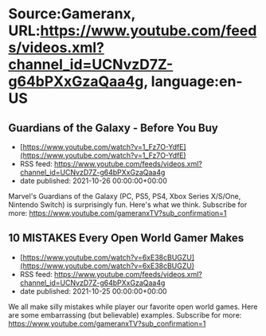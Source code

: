 # Source:Gameranx, URL:https://www.youtube.com/feeds/videos.xml?channel_id=UCNvzD7Z-g64bPXxGzaQaa4g, language:en-US

## Guardians of the Galaxy - Before You Buy
 - [https://www.youtube.com/watch?v=1_Fz7O-YdfE](https://www.youtube.com/watch?v=1_Fz7O-YdfE)
 - RSS feed: https://www.youtube.com/feeds/videos.xml?channel_id=UCNvzD7Z-g64bPXxGzaQaa4g
 - date published: 2021-10-26 00:00:00+00:00

Marvel's Guardians of the Galaxy (PC, PS5, PS4, Xbox Series X/S/One, Nintendo Switch) is surprisingly fun. Here's what we think.
Subscribe for more: https://www.youtube.com/gameranxTV?sub_confirmation=1

## 10 MISTAKES Every Open World Gamer Makes
 - [https://www.youtube.com/watch?v=6xE38cBUGZU](https://www.youtube.com/watch?v=6xE38cBUGZU)
 - RSS feed: https://www.youtube.com/feeds/videos.xml?channel_id=UCNvzD7Z-g64bPXxGzaQaa4g
 - date published: 2021-10-25 00:00:00+00:00

We all make silly mistakes while player our favorite open world games. Here are some embarrassing (but believable) examples.
Subscribe for more: https://www.youtube.com/gameranxTV?sub_confirmation=1

